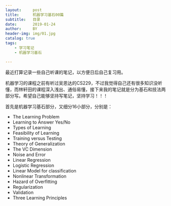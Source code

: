 ```yaml
---
layout:     post
title:      机器学习基石00篇
subtitle:   目录
date:       2019-01-24
author:     BY
header-img: img/01.jpg
catalog: true
tags:
    - 学习笔记
    - 机器学习基石

---
```

最近打算记录一些自己听课的笔记，以方便日后自己复习用。

机器学习的课程之前有听过吴恩达的CS229，不过我觉得自己还有很多知识没听懂，而林轩田的课程深入浅出、通俗易懂，接下来我的笔记就是分为基石和技法两部分写。希望自己能够坚持写笔记，坚持学习！！！

首先是机器学习基石部分，又细分16小部分，分别是：

- The Learning Problem
- Learning to Answer Yes/No
- Types of Learning
- Feasibility of Learning
- Training versus Testing
- Theory of Generalization
- The VC Dimension
- Noise and Error
- Linear Regression
- Logistic Regression
- Linear Model for classification
- Nonlinear Transformation
- Hazard of Overfitting
- Regularization
- Validation
- Three Learning Principles





